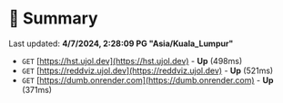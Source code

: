 # 📖 Summary
Last updated: **4/7/2024, 2:28:09 PG "Asia/Kuala_Lumpur"**

- `GET` [https://hst.ujol.dev](https://hst.ujol.dev) - **Up** (498ms)
- `GET` [https://reddviz.ujol.dev](https://reddviz.ujol.dev) - **Up** (521ms)
- `GET` [https://dumb.onrender.com](https://dumb.onrender.com) - **Up** (371ms)
